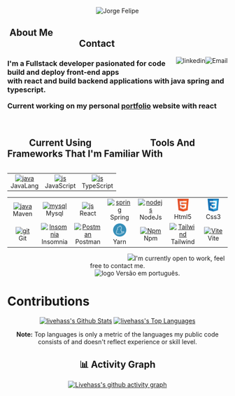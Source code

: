 <div align="center">
 
![Jorge Felipe](https://readme-typing-svg.herokuapp.com?font=Inter&color=3A9CDF&size=30&weight=700&lines=Hello+I'm+Jorge+Felipe;Fullstack‎‎‎-Developer👨🏻‍💻)  
 </div
<div align="left">
 <h2>‎  About Me<a> ‎‎ ‎ ‎ ‎  ‎ ‎  ‎ ‎  ‎ ‎ ‎‎  ‎   ‎  ‎  ‎  ‎  ‎  ‎  ‎  ‎  ‎  ‎  ‎  ‎  ‎  ‎  ‎  ‎  ‎  ‎  ‎  ‎  ‎  ‎  ‎  ‎  ‎  ‎  ‎  ‎  ‎  ‎  ‎  ‎  ‎  ‎  ‎  ‎  ‎  ‎  ‎  ‎  ‎  ‎  ‎  ‎  ‎  ‎  ‎  ‎  ‎ ‎ ‎  ‎  ‎  ‎  ‎  ‎  ‎  ‎  ‎  ‎  ‎  ‎  ‎  ‎  ‎  ‎  ‎  ‎  ‎  ‎  ‎  ‎  ‎  ‎  ‎  ‎  ‎  ‎  ‎  ‎  ‎  ‎  ‎  ‎  ‎  ‎  ‎  ‎  ‎  ‎  ‎  ‎  ‎  ‎  ‎  ‎  ‎  ‎  ‎  ‎  ‎ Contact<a/></h2> 
 </div>
    <a href="mailto:Silva.felipe12@hotmail.com" ><img  src="https://www.shareicon.net/data/48x48/2016/12/07/862708_email_512x512.png" alt="Email" align="right" ></a>
    <a href="https://www.linkedin.com/in/felipesiper/"> <img  src="https://img.icons8.com/fluent/48/000000/linkedin.png" alt="linkedin" align="right" ></a>
  <h3>I'm a Fullstack developer pasionated for code build and deploy front-end apps<br> with react
  and build backend applications with java spring and typescript.

  Current working on my personal [portfolio](https://github.com/livehass/single-page-application-portfolio-react) website with react 
  </h3><br>
  
</div>	
<h2 ">‎ ‎ ‎ ‎ ‎ ‎ ‎ ‎ ‎ ‎ Current Using<a>‎ ‎ ‎ ‎ ‎ ‎ ‎ ‎ ‎ ‎ ‎ ‎ ‎ ‎ ‎ ‎ ‎ ‎ ‎ ‎ ‎ ‎ ‎‎ ‎ ‎ ‎ ‎ ‎‎Tools And Frameworks That I'm Familiar With<a/> </h2> 
 
  <table align="left">
   </tr>
    </td>
     <td align="center" width="65">
       <a href="https://www.java.com/" target="_blank"> <img src="https://techstack-generator.vercel.app/java-icon.svg" alt="java" width="30" height="30"/> </a>
       <br>JavaLang</br>
    </td>
     <td align="center" width="65">
       <a href="js" target="_blank"> <img src="https://techstack-generator.vercel.app/js-icon.svg" alt="js" width="30" height="30"/> </a>
       <br>JavaScript</br>
    </td>
       <td align="center" width="65">
       <a href="js" target="_blank"> <img src="https://techstack-generator.vercel.app/ts-icon.svg" alt="js" width="30" height="30"/> </a>
       <br>TypeScript</br>
    </td>
    </tr>
  </table>

<div align="center">
 
  <table align="center">
   <tr>
        <td align="center" width="65">
       <a href="https://maven.apache.org/" target="_blank"> <img src="https://www.svgrepo.com/show/373290/maven-opened.svg" alt="java" align="center" width="30" height="30"/> </a>
       <br>Maven</br>
    </td>
    </td>
     <td align="center" width="65">
       <a href="sql" target="_blank"> <img src="https://techstack-generator.vercel.app/mysql-icon.svg" alt="mysql" width="30" height="30"/> </a>
       <br>Mysql</br>
    </td>
       <td align="center" width="65">
       <a href="js" target="_blank"> <img src="https://techstack-generator.vercel.app/react-icon.svg" alt="js" width="30" height="30"/> </a>
       <br>React</br>
    </td>
    </td>
       <td align="center" width="65">
       <a href="js" target="_blank"> <img src="https://cdn.jsdelivr.net/gh/devicons/devicon/icons/spring/spring-original.svg" alt="spring" width="30" height="30"/> </a>
       <br>Spring</br>
    </td>
    </td>
       <td align="center" width="65">
       <a href="noded" target="_blank"> <img src="https://cdn.jsdelivr.net/gh/devicons/devicon/icons/nodejs/nodejs-plain.svg" alt="nodejs" width="30" height="30"/> </a>
       <br>NodeJs</br>
    </td>
     </td>
       <td align="center" width="65">
       <a href="js" target="_blank"> <img src="https://raw.githubusercontent.com/devicons/devicon/master/icons/html5/html5-original.svg" alt="html" width="30" height="30"/> </a>
       <br>Html5</br>
    </td>
    </td>
       <td align="center" width="65">
       <a href="css" target="_blank"> <img src="https://raw.githubusercontent.com/devicons/devicon/master/icons/css3/css3-original.svg" alt="css" width="30" height="30"/> </a>
       <br>Css3</br>
   
</tr>
<tr>
    </td>
       <td align="center" width="65">
       <a href="git" target="_blank"> <img src="https://cdn.jsdelivr.net/gh/devicons/devicon/icons/git/git-original.svg" alt="git" width="30" height="30"/> </a>
       <br>Git</br>
    </td>
    </td>
       <td align="center" width="65">
       <a href="Insomnia" target="_blank"> <img src="https://www.svgrepo.com/show/353904/insomnia.svg" alt="Insomnia" width="30" height="30"/> </a>
       <br>Insomnia</br>
    </td>
    </td>
       <td align="center" width="65">
       <a href="Postman" target="_blank"> <img src="https://www.svgrepo.com/show/354202/postman-icon.svg" alt="Postman" width="30" height="30"/> </a>
       <br>Postman</br>
    </td>
   </td>
       <td align="center" width="65">
       <a href="https://yarnpkg.com/" target="_blank"> <img src="https://raw.githubusercontent.com/livehass/files/master/yarn-seeklogo.svg" alt="Yarn" width="30" height="30"/> </a>
       <br>Yarn</br>
    </td>
     <td align="center" width="65">
       <a href="https://www.npmjs.com/" target="_blank"> <img src="https://upload.wikimedia.org/wikipedia/commons/d/db/Npm-logo.svg" alt="Npm" width="30" height="30"/> </a>
       <br>Npm</br>
    </td>
     <td align="center" width="65">
       <a href="https://tailwindcss.com/" target="_blank"> <img src="https://upload.wikimedia.org/wikipedia/commons/d/d5/Tailwind_CSS_Logo.svg" alt="Tailwind" width="30" height="30"/> </a>
       <br>Tailwind</br>
    </td>
      <td align="center" width="65">
       <a href="https://vitejs.dev/" target="_blank"> <img src="https://upload.wikimedia.org/wikipedia/commons/f/f1/Vitejs-logo.svg" alt="Vite" width="30" height="30"/> </a>
       <br>Vite</br>
    </td>
    </tr>
  </table>
  <div>
   <a align="center" >  ‎   ‎   ‎   ‎  ‎   ‎   ‎   ‎   ‎   ‎   ‎   ‎   ‎   ‎   ‎   ‎   ‎   ‎   ‎   ‎   ‎   ‎   ‎    ‎   ‎   ‎   ‎   ‎   ‎   ‎  ‎   ‎   ‎   ‎  ‎  ‎  ‎  ‎  ‎  ‎  ‎  ‎  ‎  ‎  ‎  ‎ ‎ ‎  ‎  ‎  ‎  ‎  ‎   ‎  ‎  ‎  ‎  ‎  ‎  ‎  ‎  ‎  ‎  ‎  ‎  ‎  ‎  ‎ <img src="https://img.icons8.com/?size=256&id=aJPLw-4jUCR3&format=png " width="20" >I'm currently open to work, feel free to contact me.</a>
  </div>
  <a  align="right"  target="https://github.com/livehass/livehass/blob/main/README-PTBR.md" src="https://cdn.icon-icons.com/icons2/2088/PNG/512/br_icon_128192.png"> ‎‎‎ ‎ ‎‎ ‎ ‎ ‎ ‎ ‎‎‎ ‎ ‎ ‎ ‎‎ ‎ ‎‎ ‎ ‎ ‎‎ ‎ ‎ ‎‎ ‎ ‎ ‎‎ <img src="https://cdn.icon-icons.com/icons2/2088/PNG/512/br_icon_128192.png" width="20" alt="logo"> ‎Versão em português.</a>
  </div>
<div align="center" >

<h1 align="left">Contributions</h1>

  <p>
    <a href="https://github.com/olaleye-blessing/github-readme-stats"><img alt="livehass's Github Stats" src="https://github-readme-stats.vercel.app/api?username=livehass&show_icons=true&count_private=true&theme=react&hide_border=true&bg_color=0D1117" /></a>
    <a href="https://github.com/SubhamRaoniar28/github-readme-stats"><img alt="livehass's Top Languages" src="https://github-readme-stats.vercel.app/api/top-langs/?username=livehass&langs_count=8&count_private=true&layout=compact&theme=react&hide_border=true&bg_color=0D1117" /></a>
  </p>

<b>Note:</b> Top languages is only a metric of the languages my public code consists of and doesn't reflect experience or skill level.

## 📊 Activity Graph

[![Livehass's github activity graph](https://github-readme-activity-graph.vercel.app/graph?username=livehass&theme=react-dark)](https://github.com/olaleye-blessing/github-readme-activity-graph)





